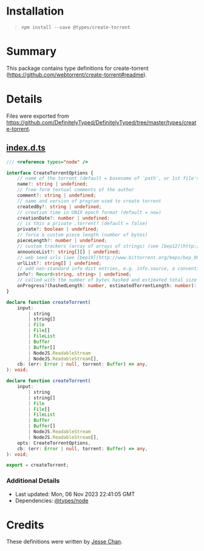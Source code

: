 # Installation
> `npm install --save @types/create-torrent`

# Summary
This package contains type definitions for create-torrent (https://github.com/webtorrent/create-torrent#readme).

# Details
Files were exported from https://github.com/DefinitelyTyped/DefinitelyTyped/tree/master/types/create-torrent.
## [index.d.ts](https://github.com/DefinitelyTyped/DefinitelyTyped/tree/master/types/create-torrent/index.d.ts)
````ts
/// <reference types="node" />

interface CreateTorrentOptions {
    // name of the torrent (default = basename of `path`, or 1st file's name)
    name?: string | undefined;
    // free-form textual comments of the author
    comment?: string | undefined;
    // name and version of program used to create torrent
    createdBy?: string | undefined;
    // creation time in UNIX epoch format (default = now)
    creationDate?: number | undefined;
    // is this a private .torrent? (default = false)
    private?: boolean | undefined;
    // force a custom piece length (number of bytes)
    pieceLength?: number | undefined;
    // custom trackers (array of arrays of strings) (see [bep12](http://www.bittorrent.org/beps/bep_0012.html))
    announceList?: string[][] | undefined;
    // web seed urls (see [bep19](http://www.bittorrent.org/beps/bep_0019.html))
    urlList?: string[] | undefined;
    // add non-standard info dict entries, e.g. info.source, a convention for cross-seeding
    info?: Record<string, string> | undefined;
    // called with the number of bytes hashed and estimated total size after every piece
    onProgress?(hashedLength: number, estimatedTorrentLength: number): void;
}

declare function createTorrent(
    input:
        | string
        | string[]
        | File
        | File[]
        | FileList
        | Buffer
        | Buffer[]
        | NodeJS.ReadableStream
        | NodeJS.ReadableStream[],
    cb: (err: Error | null, torrent: Buffer) => any,
): void;

declare function createTorrent(
    input:
        | string
        | string[]
        | File
        | File[]
        | FileList
        | Buffer
        | Buffer[]
        | NodeJS.ReadableStream
        | NodeJS.ReadableStream[],
    opts: CreateTorrentOptions,
    cb: (err: Error | null, torrent: Buffer) => any,
): void;

export = createTorrent;

````

### Additional Details
 * Last updated: Mon, 06 Nov 2023 22:41:05 GMT
 * Dependencies: [@types/node](https://npmjs.com/package/@types/node)

# Credits
These definitions were written by [Jesse Chan](https://github.com/jesec).
